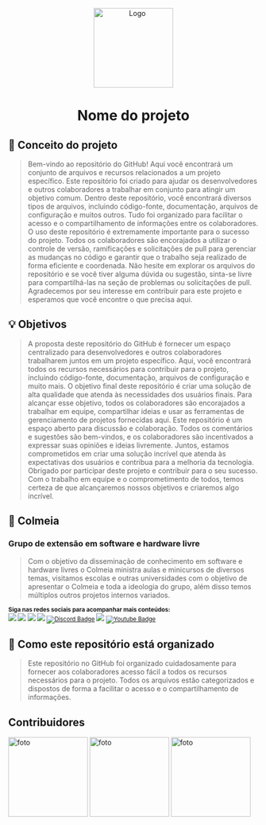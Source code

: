 <p align="center">
    <img src="./images/logo.png" alt="Logo" width="160" height="160">
  </a>
  <h1 align="center">Nome do projeto</h1>
</p>

## :dart: Conceito do projeto

> Bem-vindo ao repositório do GitHub! Aqui você encontrará um conjunto de arquivos e recursos relacionados a um projeto específico. Este repositório foi criado para ajudar os desenvolvedores e outros colaboradores a trabalhar em conjunto para atingir um objetivo comum. Dentro deste repositório, você encontrará diversos tipos de arquivos, incluindo código-fonte, documentação, arquivos de configuração e muitos outros. Tudo foi organizado para facilitar o acesso e o compartilhamento de informações entre os colaboradores. O uso deste repositório é extremamente importante para o sucesso do projeto. Todos os colaboradores são encorajados a utilizar o controle de versão, ramificações e solicitações de pull para gerenciar as mudanças no código e garantir que o trabalho seja realizado de forma eficiente e coordenada. Não hesite em explorar os arquivos do repositório e se você tiver alguma dúvida ou sugestão, sinta-se livre para compartilhá-las na seção de problemas ou solicitações de pull. Agradecemos por seu interesse em contribuir para este projeto e esperamos que você encontre o que precisa aqui.

## 💡 Objetivos

> A proposta deste repositório do GitHub é fornecer um espaço centralizado para desenvolvedores e outros colaboradores trabalharem juntos em um projeto específico. Aqui, você encontrará todos os recursos necessários para contribuir para o projeto, incluindo código-fonte, documentação, arquivos de configuração e muito mais. O objetivo final deste repositório é criar uma solução de alta qualidade que atenda às necessidades dos usuários finais. Para alcançar esse objetivo, todos os colaboradores são encorajados a trabalhar em equipe, compartilhar ideias e usar as ferramentas de gerenciamento de projetos fornecidas aqui. Este repositório é um espaço aberto para discussão e colaboração. Todos os comentários e sugestões são bem-vindos, e os colaboradores são incentivados a expressar suas opiniões e ideias livremente. Juntos, estamos comprometidos em criar uma solução incrível que atenda às expectativas dos usuários e contribua para a melhoria da tecnologia. Obrigado por participar deste projeto e contribuir para o seu sucesso. Com o trabalho em equipe e o comprometimento de todos, temos certeza de que alcançaremos nossos objetivos e criaremos algo incrível.

## 🐝 Colmeia
### Grupo de extensão em software e hardware livre
> Com o objetivo da disseminação de conhecimento em software e hardware livres o Colmeia ministra aulas e minicursos de diversos temas, visitamos escolas e outras universidades com o objetivo de apresentar o Colmeia e toda a ideologia do grupo, além disso temos múltiplos outros projetos internos variados.

<sub> <strong>Siga nas redes sociais para acompanhar mais conteúdos: </strong> <br>
[<img src = "https://img.shields.io/badge/GitHub-100000?style=for-the-badge&logo=github&logoColor=white">](https://github.com/arthurspk)
[<img src = "https://img.shields.io/badge/Facebook-1877F2?style=for-the-badge&logo=facebook&logoColor=white">](https://www.facebook.com/seixasqlc/)
[<img src="https://img.shields.io/badge/linkedin-%230077B5.svg?&style=for-the-badge&logo=linkedin&logoColor=white" />](https://www.linkedin.com/in/arthurspk/)
[<img src = "https://img.shields.io/badge/Twitter-1DA1F2?style=for-the-badge&logo=twitter&logoColor=white">](https://twitter.com/manotoquinho)
[![Discord Badge](https://img.shields.io/badge/Discord-5865F2?style=for-the-badge&logo=discord&logoColor=white)](https://discord.gg/NbMQUPjHz7)
[<img src = "https://img.shields.io/badge/instagram-%23E4405F.svg?&style=for-the-badge&logo=instagram&logoColor=white">](https://www.instagram.com/guiadevbrasil/)
[![Youtube Badge](https://img.shields.io/badge/YouTube-FF0000?style=for-the-badge&logo=youtube&logoColor=white)](https://www.youtube.com/channel/UCzmXzz_VR0Li8-YOvWN_t3g)
</sub>

## 💭 Como este repositório está organizado
> Este repositório no GitHub foi organizado cuidadosamente para fornecer aos colaboradores acesso fácil a todos os recursos necessários para o projeto. Todos os arquivos estão categorizados e dispostos de forma a facilitar o acesso e o compartilhamento de informações.

## Contribuidores

<img src="./images/foto1.png" alt="foto" width="160" height="160">
<img src="./images/foto2.png" alt="foto" width="160" height="160">
<img src="./images/foto.png" alt="foto" width="160" height="160">
